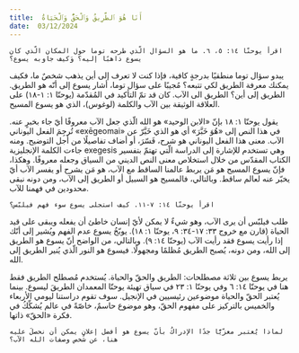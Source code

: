 ```yaml
---
title:  أَنَا هُوَ ٱلطَّرِيقُ وَٱلْحَقُّ وَٱلْحَيَاةُ
date:  03/12/2024
---
```


`اقرأ يوحنّا ١٤: ٥، ٦. ما هو السؤال الّذي طرحه توما حول المكان الّذي كان يسوع ذاهبًا إليه؟ وَكيف جاوبه يسوع؟`

يبدو سؤال توما منطقيًا بدرجةٍ كافية، فإذا كنت لا تعرف إلى أين يذهب شخصٌ ما، فكيف يمكنك معرفة الطريق لكي تتبعه؟ مُجيبًا على سؤال توما، أشار يسوع إلى أنّه هو الطريق. الطريق إلى أين؟ الطريق الى الآب. كان قد تمّ التأكيد في المُقدّمة (يوحنّا ١: ١-١٨) على العلاقة الوثيقة بين الآب والكلمة (لوغوس)، الذي هو يسوع المسيح.

يقول يوحنّا ١: ١٨ بإنّ «الابن الوحيد» هو الله الّذي جعل الآب معروفًا أيّ جاء بخبرٍ عنه. تُرجِمَ الفعل اليوناني «exēgeomai» في هذا النص إلى «هُوَ خَبَّرَ» أي هو الذي خَبَّرّ عن الآب. معنى هذا الفعل اليوناني هو شرح، فَسّرَ، أو أضاف تفاصيلًا من أجل التوضيح. ومنه جاءت الكلمة الإنجليزية exegesis وهي تستخدم للإشارة إلى الدراسة الّتي تهتمّ بتفسير الكتاب المقدّس من خلال استخلاص معنى النص الديني من السياق وجعله معروفًا. وهكذا، فإنّ يسوع المسيح هو مَن يربط عالمنا الساقط مع الآب، هو مَن يشرح أو يفسر الآب أيّ يخبّر عنه لعالم ساقط. وبالتالي، فالمسيح هو السبيل أو الطريق إلى الآب، ومن دونه نبقى محدودين في فهمنا للآب.

`اقرأ يوحنّا ١٤: ٧-١١. كيف استجلى يسوع سوء فهم فيلبّس؟`

طلب فيلبّس أن يرى الآب، وهو شيءٌ لا يمكن لأيّ إنسان خاطئ أن يفعله ويبقى على قيد الحياة (قارن مع خروج ٣٣: ١٧-٣٤: ٩، يوحنّا ١: ١٨). يوبّخُ يسوع عدم الفهم ويُشير إلى أنّك إذا رأيت يسوع فقد رأيت الآب (يوحنّا ١٤: ٩). وبالتالي، من الواضح أنّ يسوع هو الطريق إلى الله، ومن دونه، يُصبح الطريق مُظلمًا ومجهولًا. فيسوع هو النور الّذي يُنير الطريق إلى الله.

يربط يسوع بين ثلاثة مصطلحات: الطريق والحقّ والحياة. يُستخدم مُصطلح الطريق فقط هنا في يوحنّا ١٤: ٦ وفي يوحنّا ١: ٢٣ في سياق تهيئة يوحنّا المعمدان الطريقَ ليسوع. بينما يُعتبر الحقّ والحياة موضوعين رئيسيين في الإنجيل. سوف تقوم دراستنا ليومي الأربعاء والخميس بالتركيز على مفهوم الحقّ، وهو موضوع حاسمٌ، خاصّةً في عالم يُشكِّكُ في فكرة «الحقّ» ذاتها.

`لماذا يُعتبر معزّيًّا جدًا الإدراكُ بأنّ يسوع هو أفضل إعلانٍ يمكن أن نحصلَ عليه هنا، عن شخص وصفات الله الآب؟`